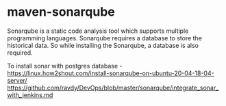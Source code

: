 # maven-sonarqube
Sonarqube is a static code analysis tool which supports multiple programming languages.
Sonarqube requires a database to store the historical data.
So while installing the Sonarqube, a database is also required.

To install sonar with postgres database - https://linux.how2shout.com/install-sonarqube-on-ubuntu-20-04-18-04-server/
https://github.com/ravdy/DevOps/blob/master/sonarqube/integrate_sonar_with_jenkins.md